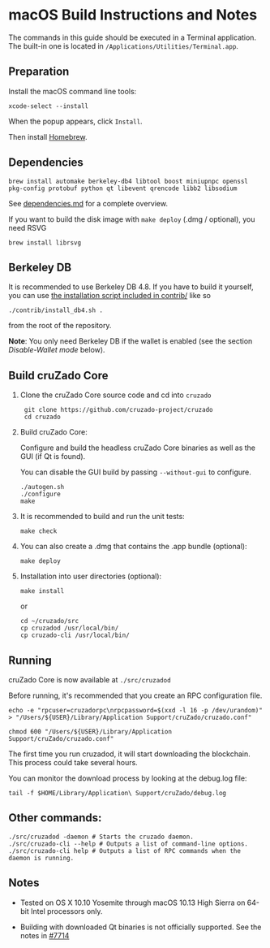 macOS Build Instructions and Notes
====================================
The commands in this guide should be executed in a Terminal application.
The built-in one is located in `/Applications/Utilities/Terminal.app`.

Preparation
-----------
Install the macOS command line tools:

`xcode-select --install`

When the popup appears, click `Install`.

Then install [Homebrew](https://brew.sh).

Dependencies
----------------------

    brew install automake berkeley-db4 libtool boost miniupnpc openssl pkg-config protobuf python qt libevent qrencode libb2 libsodium

See [dependencies.md](dependencies.md) for a complete overview.

If you want to build the disk image with `make deploy` (.dmg / optional), you need RSVG

    brew install librsvg

Berkeley DB
-----------
It is recommended to use Berkeley DB 4.8. If you have to build it yourself,
you can use [the installation script included in contrib/](/contrib/install_db4.sh)
like so

```shell
./contrib/install_db4.sh .
```

from the root of the repository.

**Note**: You only need Berkeley DB if the wallet is enabled (see the section *Disable-Wallet mode* below).

Build cruZado Core
------------------------

1. Clone the cruZado Core source code and cd into `cruzado`

        git clone https://github.com/cruzado-project/cruzado
        cd cruzado

2.  Build cruZado Core:

    Configure and build the headless cruZado Core binaries as well as the GUI (if Qt is found).

    You can disable the GUI build by passing `--without-gui` to configure.

        ./autogen.sh
        ./configure
        make

3.  It is recommended to build and run the unit tests:

        make check

4.  You can also create a .dmg that contains the .app bundle (optional):

        make deploy

5.  Installation into user directories (optional):

        make install

    or

        cd ~/cruzado/src
        cp cruzadod /usr/local/bin/
        cp cruzado-cli /usr/local/bin/

Running
-------

cruZado Core is now available at `./src/cruzadod`

Before running, it's recommended that you create an RPC configuration file.

    echo -e "rpcuser=cruzadorpc\nrpcpassword=$(xxd -l 16 -p /dev/urandom)" > "/Users/${USER}/Library/Application Support/cruZado/cruzado.conf"

    chmod 600 "/Users/${USER}/Library/Application Support/cruZado/cruzado.conf"

The first time you run cruzadod, it will start downloading the blockchain. This process could take several hours.

You can monitor the download process by looking at the debug.log file:

    tail -f $HOME/Library/Application\ Support/cruZado/debug.log

Other commands:
-------

    ./src/cruzadod -daemon # Starts the cruzado daemon.
    ./src/cruzado-cli --help # Outputs a list of command-line options.
    ./src/cruzado-cli help # Outputs a list of RPC commands when the daemon is running.

Notes
-----

* Tested on OS X 10.10 Yosemite through macOS 10.13 High Sierra on 64-bit Intel processors only.

* Building with downloaded Qt binaries is not officially supported. See the notes in [#7714](https://github.com/bitcoin/bitcoin/issues/7714)
